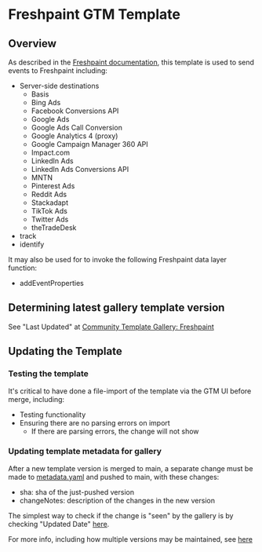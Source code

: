 # Freshpaint GTM Template

## Overview

As described in the [Freshpaint documentation](https://documentation.freshpaint.io/integrations/google-tag-manager-integration), this template is used to send events to Freshpaint including:

- Server-side destinations
  - Basis
  - Bing Ads
  - Facebook Conversions API
  - Google Ads
  - Google Ads Call Conversion
  - Google Analytics 4 (proxy)
  - Google Campaign Manager 360 API
  - Impact.com
  - LinkedIn Ads
  - LinkedIn Ads Conversions API
  - MNTN
  - Pinterest Ads
  - Reddit Ads
  - Stackadapt
  - TikTok Ads
  - Twitter Ads
  - theTradeDesk
- track
- identify

It may also be used for to invoke the following Freshpaint data layer function:

- addEventProperties

## Determining latest gallery template version

See "Last Updated" at [Community Template Gallery: Freshpaint](https://tagmanager.google.com/gallery/#/owners/freshpaint-io/templates/freshpaint-gtm-template)

## Updating the Template

### Testing the template

It's critical to have done a file-import of the template via the GTM UI before merge, including:

- Testing functionality
- Ensuring there are no parsing errors on import
  - If there are parsing errors, the change will not show

### Updating template metadata for gallery

After a new template version is merged to main, a separate change must be made to [metadata.yaml](metadata.yaml) and pushed to main, with these changes:

- sha: sha of the just-pushed version
- changeNotes: description of the changes in the new version

The simplest way to check if the change is "seen" by the gallery is by checking "Updated Date" [here](<[url](https://tagmanager.google.com/gallery/#/owners/freshpaint-io/templates/freshpaint-gtm-template)>).

For more info, including how multiple versions may be maintained, see [here](https://developers.google.com/tag-platform/tag-manager/templates/gallery#update_your_template)
